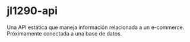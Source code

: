 # jl1290-api
Una API estática que maneja información relacionada a un e-commerce. Próximamente conectada a una base de datos. 
